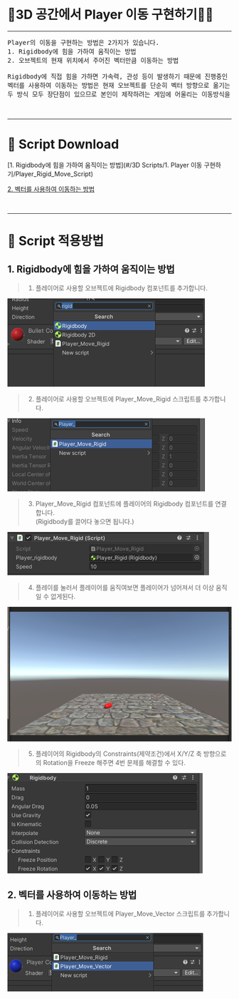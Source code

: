 # 🚶3D 공간에서 Player 이동 구현하기🚶‍♂️

---
<pre>
Player의 이동을 구현하는 방법은 2가지가 있습니다.
1. Rigidbody에 힘을 가하여 움직이는 방법
2. 오브젝트의 현재 위치에서 주어진 벡터만큼 이동하는 방법

Rigidbody에 직접 힘을 가하면 가속력, 관성 등이 발생하기 때문에 진행중인 물체가 다른 방향으로의 즉각적인 방향 전환이 어렵습니다
벡터를 사용하여 이동하는 방법은 현재 오브젝트를 단순히 벡터 방향으로 옮기는 것이기 때문에 부드럽게 움직일 수 있습니다.
두 방식 모두 장단점이 있으므로 본인이 제작하려는 게임에 어울리는 이동방식을 선택하여 Player 이동을 구현하시면 됩니다.


</pre>

---

# 📓 Script Download

[1. Rigidbody에 힘을 가하여 움직이는 방법](#/3D Scripts/1. Player 이동 구현하기/Player_Rigid_Move_Script)

[2. 벡터를 사용하여 이동하는 방법](#url)

<br>

---

# 📝 Script 적용방법

## 1. Rigidbody에 힘을 가하여 움직이는 방법

>1. 플레이어로 사용할 오브젝트에 Rigidbody 컴포넌트를 추가합니다.

![image](./Player_Rigid_Move_Pic/Player_Rigid_Move1.png)

>2. 플레이어로 사용할 오브젝트에 Player_Move_Rigid 스크립트를 추가합니다.
 
![image](./Player_Rigid_Move_Pic/Player_Rigid_Move2.png)

>3. Player_Move_Rigid 컴포넌트에 플레이어의 Rigidbody 컴포넌트를 연결합니다.<br>
(Rigidbody를 끌어다 놓으면 됩니다.)

![image](./Player_Rigid_Move_Pic/Player_Rigid_Move3.png)


>4. 플레이를 눌러서 플레이어를 움직여보면 플레이어가 넘어져서 더 이상 움직일 수 없게된다.

![image](./Player_Rigid_Move_Pic/Player_Rigid_Move4.png)

>5. 플레이어의 Rigidbody의 Constraints(제약조건)에서 X/Y/Z 축 방향으로의 Rotation을 Freeze 해주면 4번 문제를 해결할 수 있다.

![image](./Player_Rigid_Move_Pic/Player_Rigid_Move5.png)


## 2. 벡터를 사용하여 이동하는 방법

>1. 플레이어로 사용할 오브젝트에 Player_Move_Vector 스크립트를 추가합니다.

![image](./Player_Vector_Move_Pic/Player_Vector_Move1.png)





